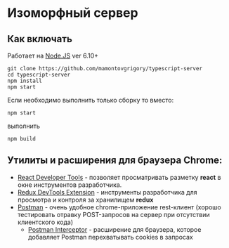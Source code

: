 # Изоморфный сервер

## Как включать

Работает на [Node.JS](https://nodejs.org/en/) ver 6.10+

    git clone https://github.com/mamontovgrigory/typescript-server
	cd typescript-server
	npm install
	npm start

Если необходимо выполнить только сборку то вместо:

	npm start
выполнить

    npm build

## Утилиты и расширения для браузера Chrome:
* [React Developer Tools](https://chrome.google.com/webstore/detail/react-developer-tools/fmkadmapgofadopljbjfkapdkoienihi) - позволяет просматривать разметку **react** в окне инструментов разработчика.
* [Redux DevTools Extension](https://chrome.google.com/webstore/detail/redux-devtools/lmhkpmbekcpmknklioeibfkpmmfibljd) - инструменты разработчика для просмотра и контроля за хранилищем **redux**
* [Postman](https://chrome.google.com/webstore/detail/postman/fhbjgbiflinjbdggehcddcbncdddomop) - очень удобное chrome-приложение rest-клиент (хорошо тестировать отравку POST-запросов на сервер при отсутствии клиентского кода)
  * [Postman Interceptor](https://chrome.google.com/webstore/detail/postman-interceptor/aicmkgpgakddgnaphhhpliifpcfhicfo) - расширение для браузера, которое добавляет Postman перехватывать cookies в запросах 